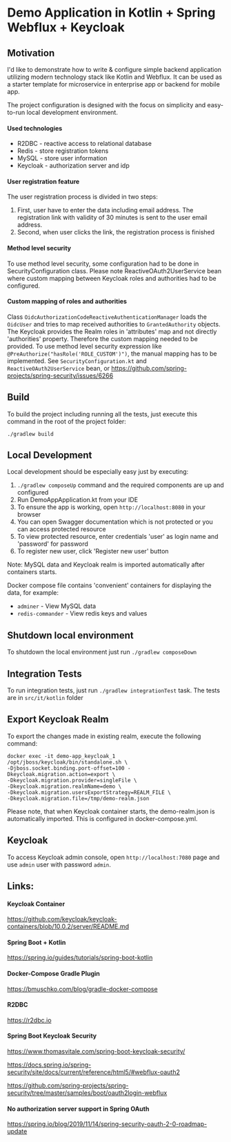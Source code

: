 # Demo Application in Kotlin + Spring Webflux + Keycloak

## Motivation

I'd like to demonstrate how to write & configure simple backend application utilizing modern technology stack like Kotlin and Webflux. It can be used as a starter template for microservice in enterprise app or backend for mobile app.

The project configuration is designed with the focus on simplicity and easy-to-run local development environment.

#### Used technologies

- R2DBC - reactive access to relational database
- Redis - store registration tokens
- MySQL - store user information
- Keycloak - authorization server and idp

#### User registration feature

The user registration process is divided in two steps:
1. First, user have to enter the data including email address. The registration link with validity of 30 minutes is sent to the user email address.
2. Second, when user clicks the link, the registration process is finished

#### Method level security

To use method level security, some configuration had to be done in SecurityConfiguration class.
Please note ReactiveOAuth2UserService bean where custom mapping between Keycloak roles and authorities had to be configured.

#### Custom mapping of roles and authorities

Class `OidcAuthorizationCodeReactiveAuthenticationManager` loads the `OidcUser` and tries to map received authorities to `GrantedAuthority` objects.
The Keycloak provides the Realm roles in 'attributes' map and not directly 'authorities' property. Therefore the custom mapping needed to be provided.
To use method level security expression like `@PreAuthorize("hasRole('ROLE_CUSTOM')")`, the manual mapping has to be implemented.
See `SecurityConfiguration.kt` and `ReactiveOAuth2UserService` bean, or https://github.com/spring-projects/spring-security/issues/6266

## Build

To build the project including running all the tests, just execute this command in the root of the project folder:

`./gradlew build`

## Local Development

Local development should be especially easy just by executing:

1. `./gradlew composeUp` command and the required components are up and configured
2. Run DemoAppApplication.kt from your IDE
3. To ensure the app is working, open `http://localhost:8080` in your browser
4. You can open Swagger documentation which is not protected or you can access protected resource
5. To view protected resource, enter credentials 'user' as login name and 'password' for password
6. To register new user, click 'Register new user' button

Note: MySQL data and Keycloak realm is imported automatically after containers starts.

Docker compose file contains 'convenient' containers for displaying the data, for example:

- `adminer` - View MySQL data
- `redis-commander` - View redis keys and values

## Shutdown local environment

To shutdown the local environment just run `./gradlew composeDown`

## Integration Tests

To run integration tests, just run `./gradlew integrationTest` task. The tests are in `src/it/kotlin` folder

## Export Keycloak Realm

To export the changes made in existing realm, execute the following command:

```
docker exec -it demo-app_keycloak_1 /opt/jboss/keycloak/bin/standalone.sh \
-Djboss.socket.binding.port-offset=100 -Dkeycloak.migration.action=export \
-Dkeycloak.migration.provider=singleFile \
-Dkeycloak.migration.realmName=demo \
-Dkeycloak.migration.usersExportStrategy=REALM_FILE \
-Dkeycloak.migration.file=/tmp/demo-realm.json
```

Please note, that when Keycloak container starts, the demo-realm.json is automatically imported. This is configured in docker-compose.yml.

## Keycloak

To access Keycloak admin console, open `http://localhost:7080` page and use `admin` user with password `admin`.

## Links:

#### Keycloak Container

https://github.com/keycloak/keycloak-containers/blob/10.0.2/server/README.md

#### Spring Boot + Kotlin

https://spring.io/guides/tutorials/spring-boot-kotlin

#### Docker-Compose Gradle Plugin

https://bmuschko.com/blog/gradle-docker-compose

#### R2DBC

https://r2dbc.io

#### Spring Boot Keycloak Security

https://www.thomasvitale.com/spring-boot-keycloak-security/

https://docs.spring.io/spring-security/site/docs/current/reference/html5/#webflux-oauth2

https://github.com/spring-projects/spring-security/tree/master/samples/boot/oauth2login-webflux

#### No authorization server support in Spring OAuth

https://spring.io/blog/2019/11/14/spring-security-oauth-2-0-roadmap-update
